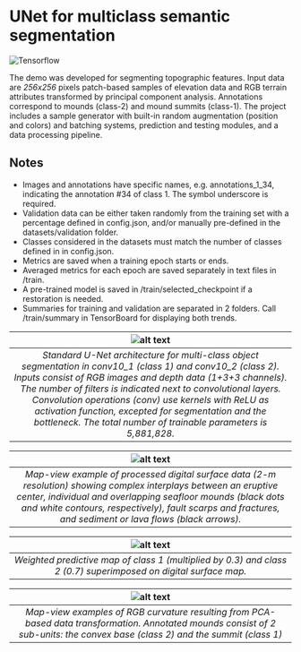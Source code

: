 # UNet for multiclass semantic segmentation
![Tensorflow](https://img.shields.io/badge/Implemented%20in-Tensorflow-green.svg) <br>

The demo was developed for segmenting topographic features. Input data are *256x256* pixels patch-based samples of elevation data and RGB terrain attributes transformed by principal component analysis. Annotations correspond to mounds (class-2) and mound summits (class-1). The project includes a sample generator with built-in random augmentation (position and colors) and batching systems, prediction and testing modules, and a data processing pipeline.

## Notes
- Images and annotations have specific names, e.g. annotations_1_34, indicating the annotation #34 of class 1. The symbol underscore is required.
- Validation data can be either taken randomly from the training set with a percentage defined in config.json, and/or manually pre-defined in the datasets/validation folder.
- Classes considered in the datasets must match the number of classes defined in in config.json.
- Metrics are saved when a training epoch starts or ends.
- Averaged metrics for each epoch are saved separately in text files in /train.
- A pre-trained model is saved in /train/selected_checkpoint if a restoration is needed.
- Summaries for training and validation are separated in 2 folders. Call /train/summary in TensorBoard for displaying both trends.

| ![alt text](https://raw.githubusercontent.com/cjuliani/tf-unet-multiclass/master/unet-multiclass.png) |
|:--:|
| *Standard U-Net architecture for multi-class object segmentation in conv10_1 (class 1) and conv10_2 (class 2). Inputs consist of  RGB images and depth data (1+3+3 channels). The number of filters is indicated next to convolutional layers. Convolution operations (conv) use  kernels with ReLU as activation function, excepted for segmentation and the bottleneck. The total number of trainable parameters is 5,881,828.*|

| ![alt text](https://raw.githubusercontent.com/cjuliani/tf-unet-multiclass/master/bathymetry.png) |
|:--:|
| *Map-view example of processed digital surface data (2-m resolution) showing complex interplays between an eruptive center, individual and overlapping seafloor mounds (black dots and white contours, respectively), fault scarps and fractures, and sediment or lava flows (black arrows).*|

| ![alt text](https://raw.githubusercontent.com/cjuliani/tf-unet-multiclass/master/segmentation.png) |
|:--:|
| *Weighted predictive map of class 1 (multiplied by 0.3) and class 2 (0.7) superimposed on digital surface map.*|


| ![alt text](https://raw.githubusercontent.com/cjuliani/tf-unet-multiclass/master/curvature.png) |
|:--:|
| *Map-view examples of RGB curvature resulting from PCA-based data transformation. Annotated mounds consist of 2 sub-units: the convex base (class 2) and the summit (class 1)*|
